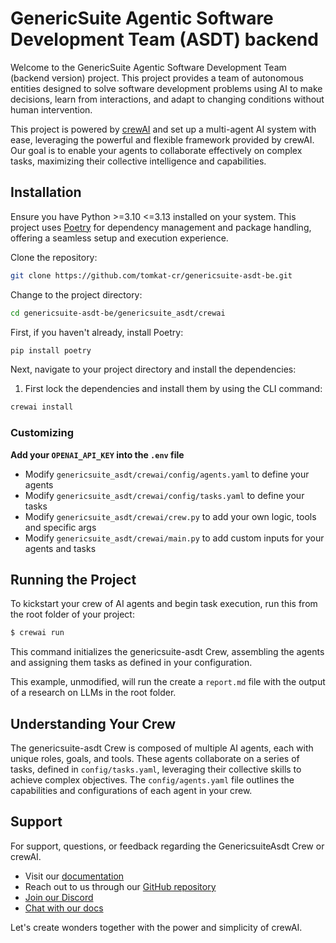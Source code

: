 # GenericSuite Agentic Software Development Team (ASDT) backend

Welcome to the GenericSuite Agentic Software Development Team (backend version) project. This project provides a team of autonomous entities designed to solve software development problems using AI to make decisions, learn from interactions, and adapt to changing conditions without human intervention.

This project is powered by [crewAI](https://crewai.com) and set up a multi-agent AI system with ease, leveraging the powerful and flexible framework provided by crewAI. Our goal is to enable your agents to collaborate effectively on complex tasks, maximizing their collective intelligence and capabilities.

## Installation

Ensure you have Python >=3.10 <=3.13 installed on your system. This project uses [Poetry](https://python-poetry.org/) for dependency management and package handling, offering a seamless setup and execution experience.

Clone the repository:

```bash
git clone https://github.com/tomkat-cr/genericsuite-asdt-be.git
```

Change to the project directory:

```bash
cd genericsuite-asdt-be/genericsuite_asdt/crewai
```

First, if you haven't already, install Poetry:

```bash
pip install poetry
```

Next, navigate to your project directory and install the dependencies:

1. First lock the dependencies and install them by using the CLI command:
```bash
crewai install
```
### Customizing

**Add your `OPENAI_API_KEY` into the `.env` file**

- Modify `genericsuite_asdt/crewai/config/agents.yaml` to define your agents
- Modify `genericsuite_asdt/crewai/config/tasks.yaml` to define your tasks
- Modify `genericsuite_asdt/crewai/crew.py` to add your own logic, tools and specific args
- Modify `genericsuite_asdt/crewai/main.py` to add custom inputs for your agents and tasks

## Running the Project

To kickstart your crew of AI agents and begin task execution, run this from the root folder of your project:

```bash
$ crewai run
```

This command initializes the genericsuite-asdt Crew, assembling the agents and assigning them tasks as defined in your configuration.

This example, unmodified, will run the create a `report.md` file with the output of a research on LLMs in the root folder.

## Understanding Your Crew

The genericsuite-asdt Crew is composed of multiple AI agents, each with unique roles, goals, and tools. These agents collaborate on a series of tasks, defined in `config/tasks.yaml`, leveraging their collective skills to achieve complex objectives. The `config/agents.yaml` file outlines the capabilities and configurations of each agent in your crew.

## Support

For support, questions, or feedback regarding the GenericsuiteAsdt Crew or crewAI.
- Visit our [documentation](https://docs.crewai.com)
- Reach out to us through our [GitHub repository](https://github.com/joaomdmoura/crewai)
- [Join our Discord](https://discord.com/invite/X4JWnZnxPb)
- [Chat with our docs](https://chatg.pt/DWjSBZn)

Let's create wonders together with the power and simplicity of crewAI.

